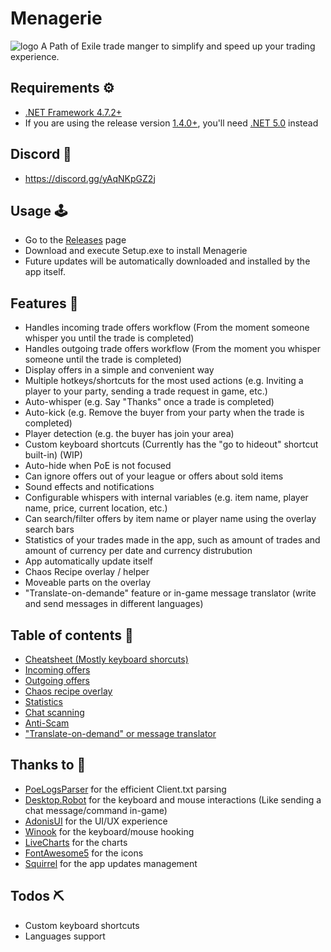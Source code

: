 # Menagerie
![logo](https://user-images.githubusercontent.com/25111613/103430530-0f114d80-4b93-11eb-9937-884259718529.png)
A Path of Exile trade manger to simplify and speed up your trading experience.

## Requirements ⚙️
- [.NET Framework 4.7.2+](https://dotnet.microsoft.com/download/dotnet-framework)
- If you are using the release version [1.4.0+](https://github.com/nomis51/Menagerie/releases/tag/v1.4.0), you'll need [.NET 5.0](https://dotnet.microsoft.com/download/dotnet/5.0) instead

## Discord 💬
- https://discord.gg/yAqNKpGZ2j

## Usage 🕹️
- Go to the [Releases](https://github.com/nomis51/Menagerie/releases/latest) page
- Download and execute Setup.exe to install Menagerie
- Future updates will be automatically downloaded and installed by the app itself.

## Features 📝
- Handles incoming trade offers workflow (From the moment someone whisper you until the trade is completed)
- Handles outgoing trade offers workflow (From the moment you whisper someone until the trade is completed)
- Display offers in a simple and convenient way
- Multiple hotkeys/shortcuts for the most used actions (e.g. Inviting a player to your party, sending a trade request in game, etc.)
- Auto-whisper (e.g. Say "Thanks" once a trade is completed)
- Auto-kick (e.g. Remove the buyer from your party when the trade is completed)
- Player detection (e.g. the buyer has join your area)
- Custom keyboard shortcuts (Currently has the "go to hideout" shortcut built-in) (WIP)
- Auto-hide when PoE is not focused
- Can ignore offers out of your league or offers about sold items
- Sound effects and notifications
- Configurable whispers with internal variables (e.g. item name, player name, price, current location, etc.)
- Can search/filter offers by item name or player name using the overlay search bars
- Statistics of your trades made in the app, such as amount of trades and amount of currency per date and currency distrubution
- App automatically update itself
- Chaos Recipe overlay / helper
- Moveable parts on the overlay
- "Translate-on-demande" feature or in-game message translator (write and send messages in different languages)

## Table of contents 📜
- [Cheatsheet (Mostly keyboard shorcuts)](https://github.com/nomis51/Menagerie/blob/master/docs/cheatsheet.md)
- [Incoming offers](https://github.com/nomis51/Menagerie/blob/master/docs/feature-incoming-offers.md)
- [Outgoing offers](https://github.com/nomis51/Menagerie/blob/master/docs/feature-outgoing-offers.md)
- [Chaos recipe overlay](https://github.com/nomis51/Menagerie/blob/master/docs/feature-chaos-recipe-overlay.md)
- [Statistics](https://github.com/nomis51/Menagerie/blob/master/docs/feature-statistics.md)
- [Chat scanning](https://github.com/nomis51/Menagerie/blob/master/docs/feature-chat-scanning.md)
- [Anti-Scam](https://github.com/nomis51/Menagerie/blob/master/docs/feature-anti-scam.md)
- ["Translate-on-demand" or message translator](https://github.com/nomis51/Menagerie/blob/master/docs/feature-translate-on-demand.md)

## Thanks to 👏
- [PoeLogsParser](https://github.com/nomis51/poe-logs-parser) for the efficient Client.txt parsing
- [Desktop.Robot](https://github.com/lucassklp/Desktop.Robot) for the keyboard and mouse interactions (Like sending a chat message/command in-game)
- [AdonisUI](https://github.com/benruehl/adonis-ui) for the UI/UX experience
- [Winook](https://github.com/macote/Winook) for the keyboard/mouse hooking
- [LiveCharts](https://github.com/Live-Charts/Live-Charts) for the charts
- [FontAwesome5](https://github.com/MartinTopfstedt/FontAwesome5) for the icons
- [Squirrel](https://github.com/Squirrel/Squirrel.Windows) for the app updates management

## Todos ⛏️
- Custom keyboard shortcuts
- Languages support


